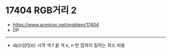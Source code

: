 # 17404 RGB거리 2

- https://www.acmicpc.net/problem/17404
- DP
---
- dp[n][f][e]: 시작 색 f  끝 색 e, n 번 집까지 칠하는 최소 비용
